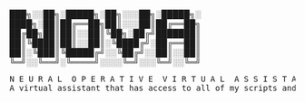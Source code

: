 
███╗░░██╗░█████╗░██╗░░░██╗░█████╗░\
████╗░██║██╔══██╗██║░░░██║██╔══██╗\
██╔██╗██║██║░░██║╚██╗░██╔╝███████║\
██║╚████║██║░░██║░╚████╔╝░██╔══██║\
██║░╚███║╚█████╔╝░░╚██╔╝░░██║░░██║\
╚═╝░░╚══╝░╚════╝░░░░╚═╝░░░╚═╝░░╚═╝
<pre>
N E U R A L  O P E R A T I V E  V I R T U A L  A S S I S T A N T
A virtual assistant that has access to all of my scripts and allow me to manage my PC through voice commands and video recognition
</pre>
